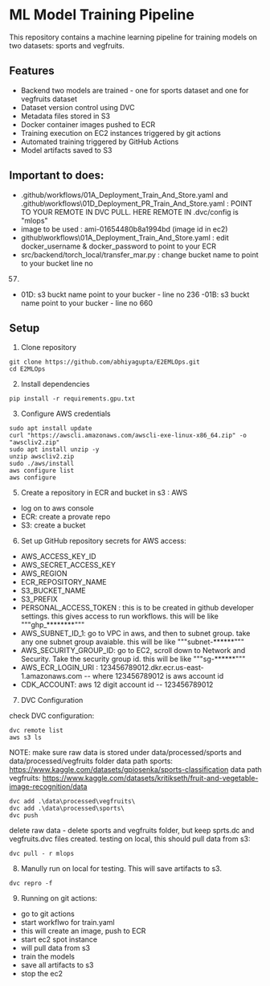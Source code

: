 # ML Model Training Pipeline
This repository contains a machine learning pipeline for training models on two datasets: sports and vegfruits. 

## Features

- Backend two models are trained - one for sports dataset and one for vegfruits dataset
- Dataset version control using DVC
- Metadata files stored in S3
- Docker container images pushed to ECR
- Training execution on EC2 instances triggered by git actions
- Automated training triggered by GitHub Actions
- Model artifacts saved to S3 

## Important to does:
- .github/workflows/01A_Deployment_Train_And_Store.yaml and .github\workflows\01D_Deployment_PR_Train_And_Store.yaml  :  POINT TO YOUR REMOTE IN DVC PULL. HERE REMOTE IN .dvc/config is "mlops"
- image to be used : ami-01654480b8a1994bd  (image id in ec2) 
- github\workflows\01A_Deployment_Train_And_Store.yaml : edit docker_username &   docker_password to point to your ECR
- src/backend/torch_local/transfer_mar.py : change bucket name to point to your bucket line no 
57.
- 01D: s3 buckt name point to your bucker - line no 236 
-01B: s3 buckt name point to your bucker - line no 660
## Setup

1. Clone repository 
``` 
git clone https://github.com/abhiyagupta/E2EMLOps.git 
cd E2MLOps
```

2. Install dependencies
```
pip install -r requirements.gpu.txt
```

3. Configure AWS credentials
```
sudo apt install update
curl "https://awscli.amazonaws.com/awscli-exe-linux-x86_64.zip" -o "awscliv2.zip"
sudo apt install unzip -y
unzip awscliv2.zip
sudo ./aws/install
aws configure list
aws configure
```

5. Create a repository in ECR and bucket in s3 : AWS

- log on to aws console
- ECR: create a provate repo
- S3: create a bucket

6. Set up GitHub repository secrets for AWS access:

- AWS_ACCESS_KEY_ID
- AWS_SECRET_ACCESS_KEY
- AWS_REGION
- ECR_REPOSITORY_NAME
- S3_BUCKET_NAME
- S3_PREFIX
- PERSONAL_ACCESS_TOKEN : this is to be created in github developer settings. this gives access to run workflows. this will be like """ghp_********"""
- AWS_SUBNET_ID_1: go to VPC in aws, and then to subnet group. take any one subnet group avaiable. this will be like """subnet-******"""
- AWS_SECURITY_GROUP_ID: go to EC2, scroll down to Network and Security. Take the security group id. this will be like """sg-******"""
- AWS_ECR_LOGIN_URI : 123456789012.dkr.ecr.us-east-1.amazonaws.com  -- where 123456789012 is aws account id
- CDK_ACCOUNT: aws 12 digit account id -- 123456789012 

7. DVC Configuration

check DVC configuration:
```
dvc remote list 
aws s3 ls
```
NOTE: make sure raw data is stored under data/processed/sports and data/processed/vegfruits folder
data path sports: https://www.kaggle.com/datasets/gpiosenka/sports-classification
data path vegfruits: https://www.kaggle.com/datasets/kritikseth/fruit-and-vegetable-image-recognition/data

```
dvc add .\data\processed\vegfruits\
dvc add .\data\processed\sports\
dvc push
```
delete raw data - delete sports and vegfruits folder, but keep sprts.dc and vegfruits.dvc files created.
testing on local, this should pull data from s3: 
```
dvc pull - r mlops  
```

8. Manully run on local for testing. This will save artifacts to s3. 
```
dvc repro -f
```
9. Running on git actions:
- go to git actions
- start workflwo for train.yaml
- this will create an image, push to ECR
- start ec2 spot instance
- will pull data from s3
- train the models
- save all artifacts to s3
- stop the ec2 

